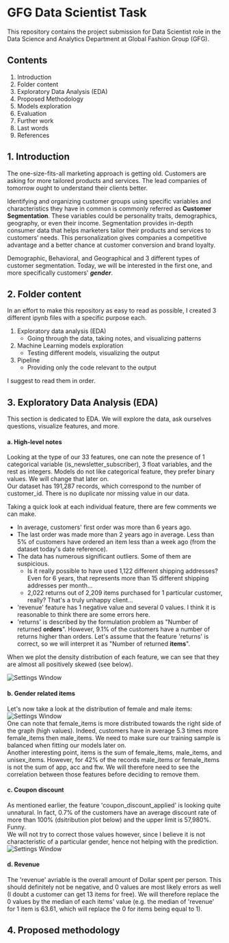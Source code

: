 # GFG Data Scientist Task
This repository contains the project submission for Data Scientist role in the Data Science and Analytics Department at Global Fashion Group (GFG).

## Contents
  1. Introduction
  2. Folder content
  3. Exploratory Data Analysis (EDA)
  4. Proposed Methodology
  4. Models exploration
  5. Evaluation
  6. Further work
  7. Last words
  8. References


## 1. Introduction
The one-size-fits-all marketing approach is getting old. Customers are asking for more tailored products and services. The lead companies of tomorrow ought to understand their clients better. 

Identifying and organizing customer groups using specific variables and characteristics they have in common is commonly referred as **Customer Segmentation**. These variables could be personality traits, demographics, geography, or even their income. Segmentation provides in-depth consumer data that helps marketers tailor their products and services to customers’ needs. This personalization gives companies a competitive advantage and a better chance at customer conversion and brand loyalty.

Demographic, Behavioral, and Geographical and 3 different types of customer segmentation. Today, we will be interested in the first one, and more specifically customers' ***gender***.

## 2. Folder content
In an effort to make this repository as easy to read as possible, I created 3 different ipynb files with a specific purpose each. <br/>
1. Exploratory data analysis (EDA)
    - Going through the data, taking notes, and visualizing patterns
2. Machine Learning models exploration
    - Testing different models, visualizing the output
3. Pipeline
    - Providing only the code relevant to the output

I suggest to read them in order.

## 3. Exploratory Data Analysis (EDA)
This section is dedicated to EDA. We will explore the data, ask ourselves questions, visualize features, and more. 

#### a. High-level notes 
Looking at the type of our 33 features, one can note the presence of 1 categorical variable (is_newsletter_subscriber), 3 float variables, and the rest as integers.
Models do not like categorical feature, they prefer binary values. We will change that later on. <br/>
Our dataset has 191,287 records, which correspond to the number of customer_id. There is no duplicate nor missing value in our data. 

Taking a quick look at each individual feature, there are few comments we can make.
  - In average, customers' first order was more than 6 years ago.
  - The last order was made more than 2 years ago in average. Less than 5% of customers have ordered an item less than a week ago (from the dataset today's date reference).
  - The data has numerous significant outliers. Some of them are suspicious.
      - Is it really possible to have used 1,122 different shipping addresses? Even for 6 years, that represents more than 15 different shipping addresses per month...
      - 2,022 returns out of 2,209 items purchased for 1 particular customer, really? That's a truly unhappy client...
  - 'revenue' feature has 1 negative value and several 0 values. I think it is reasonable to think there are some errors here.
  - 'returns' is described by the formulation problem as "Number of returned **orders**". However, 9.1% of the customers have a number of returns higher than orders. Let's assume that the feature 'returns' is correct, so we will interpret it as "Number of returned **items**".

When we plot the density distribution of each feature, we can see that they are almost all positively skewed (see below). 

![Settings Window](https://github.com/BriceChivu/GFG_Data_Scientist_Task/blob/main/subplots%20GFG%20fig1.png) 

#### b. Gender related items

Let's now take a look at the distribution of female and male items:
![Settings Window](https://github.com/BriceChivu/GFG_Data_Scientist_Task/blob/main/distribution%20male_female%20GFG%20fig2.png) 
<br/> One can note that female_items is more distributed towards the right side of the graph (high values). Indeed, customers have in average 5.3 times more female_items then male_items. We need to make sure our training sample is balanced when fitting our models later on. 
<br/> Another interesting point, items is the sum of female_items, male_items, and unisex_items. However, for 42% of the records male_items or female_items is not the sum of app, acc and ftw. We will therefore need to see the correlation between those features before deciding to remove them.

#### c. Coupon discount

As mentioned earlier, the feature 'coupon_discount_applied' is looking quite unnatural. In fact, 0.7% of the customers have an average discount rate of more than 100% (dsitribution plot below) and the upper limit is 57,980%. Funny. <br/>
We will not try to correct those values however, since I believe it is not characteristic of a particular gender, hence not helping with the prediction.<br/>
![Settings Window](https://github.com/BriceChivu/GFG_Data_Scientist_Task/blob/main/distribution%20coupon%20over%20100%20GFG%20fig3.png) 

#### d. Revenue

The 'revenue' avriable is the overall amount of Dollar spent per person. This should definitely not be negative, and 0 values are most likely errors as well (I doubt a customer can get 13 items for free). We will therefore replace the 0 values by the median of each items' value (e.g. the median of 'revenue' for 1 item is 63.61, which will replace the 0 for items being equal to 1).

## 4. Proposed methodology




